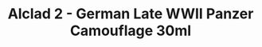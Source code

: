 ---
layout: product
title: "Alclad 2 - German Late WWII Panzer Camouflage 30ml"
price: "TBA" 
desc: "Metalizer boja"
img_path: "/assets/img/ALCESET011.jpg"
brand: "N/A"
available: false
special_offer: false
new: false
soon: false
cat: "040000"
subcat: "040300"
subsubcat: "0N/A"
sifra: "ALCESET011"
popular: false
---